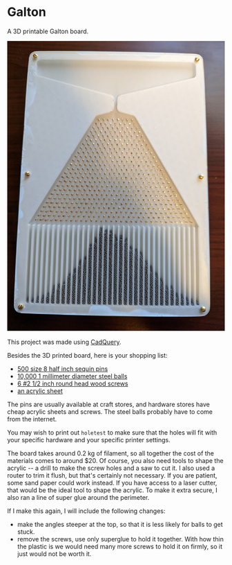 # Galton
A 3D printable Galton board.

![image of the assembled Galton board](assembly.jpg)

This project was made using [CadQuery](https://cadquery.readthedocs.io/en/latest/).

Besides the 3D printed board, here is your shopping list:

- [500 size 8 half inch sequin pins](https://www.amazon.com/gp/product/B08XMWZQK4/)
- [10,000 1 millimeter diameter steel balls](https://www.amazon.com/dp/B098SZFMRD)
- [6 #2 1/2 inch round head wood screws](https://www.menards.com/main/hardware/fasteners-connectors/screws/wood-screws/midwest-fastener-reg-2-slotted-drive-brass-round-head-wood-screws/81363/p-1444440031197-c-8940.htm?tid=-4173749362885105444&ipos=2)
- [an acrylic sheet](https://www.menards.com/main/doors-windows-millwork/acrylic-glass-sheets/amerilux-0-060-thick-non-glare-acrylic-sheets/nga8x10x050/p-1539107081822-c-7551.htm)

The pins are usually available at craft stores, and hardware stores have cheap acrylic sheets and screws. The steel balls probably have to come from the internet.

You may wish to print out `holetest` to make sure that the holes will fit with your specific hardware and your specific printer settings.

The board takes around 0.2 kg of filament, so all together the cost of the materials comes to around $20. Of course, you also need tools to shape the acrylic -- a drill to make the screw holes and a saw to cut it. I also used a router to trim it flush, but that's certainly not necessary. If you are patient, some sand paper could work instead. If you have access to a laser cutter, that would be the ideal tool to shape the acrylic. To make it extra secure, I also ran a line of super glue around the perimeter.

If I make this again, I will include the following changes:

 - make the angles steeper at the top, so that it is less likely for balls to get stuck.
 - remove the screws, use only superglue to hold it together. With how thin the plastic is we would need many more screws to hold it on firmly, so it just would not be worth it.